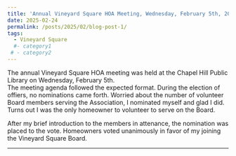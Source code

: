 ```yaml
---
title: 'Annual Vineyard Square HOA Meeting, Wednesday, February 5th, 2025'
date: 2025-02-24
permalink: /posts/2025/02/blog-post-1/
tags:
  - Vineyard Square
  #- category1
 # - category2
---
```



The annual Vineyard Square HOA meeting was held at the Chapel Hill Public Library on Wednesday, February 5th.  
The meeting agenda followed the expected format. 
During the election of offiers, no nominations came forth. Worried about the number of volunteer Board members serving the Association, I nominated myself and glad I did. 
Turns out I was the only homeowner to volunteer to serve on the Board. 

After my brief introduction to the members in attenance, the nomination was placed to the vote. 
Homeowners voted unanimously in favor of my joining the Vineyard Square Board. 


------
